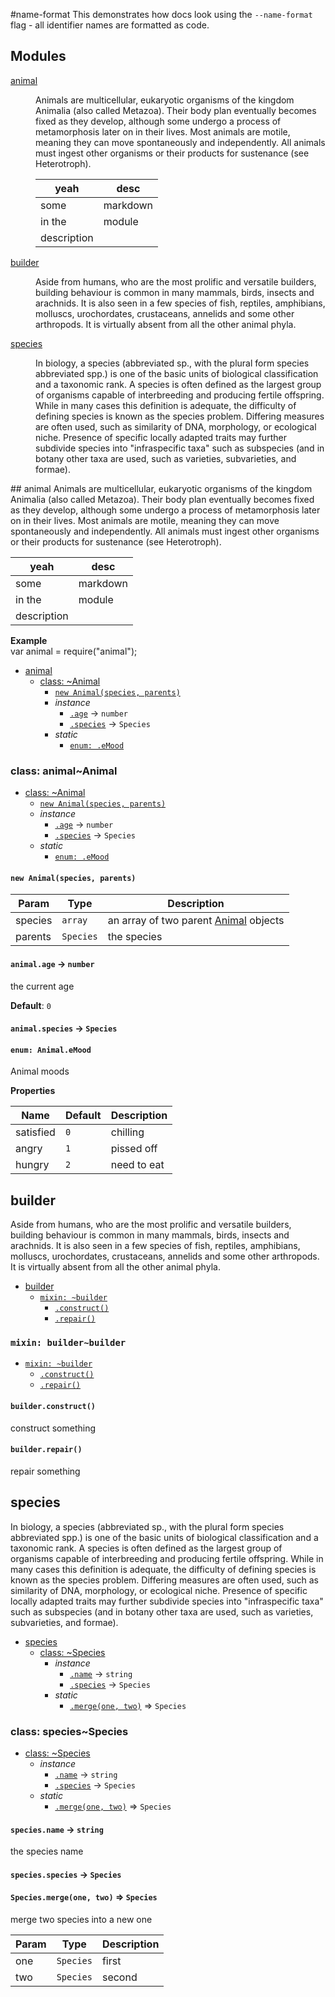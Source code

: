 #name-format
This demonstrates how docs look using the `--name-format` flag - all identifier names are formatted as code.

## Modules
<dl>
<dt><a href="#module_animal">animal</a></dt>
<dd><p>Animals are multicellular, eukaryotic organisms of the kingdom Animalia (also called Metazoa). Their body plan eventually becomes fixed as they develop, although some undergo a process of metamorphosis later on in their lives. Most animals are motile, meaning they can move spontaneously and independently. All animals must ingest other organisms or their products for sustenance (see Heterotroph).</p>
<table>
<thead>
<tr>
<th>yeah</th>
<th>desc</th>
</tr>
</thead>
<tbody>
<tr>
<td>some</td>
<td>markdown</td>
</tr>
<tr>
<td>in the</td>
<td>module</td>
</tr>
<tr>
<td>description</td>
<td></td>
</tr>
</tbody>
</table>
</dd>
<dt><a href="#module_builder">builder</a></dt>
<dd><p>Aside from humans, who are the most prolific and versatile builders, building behaviour is common in many mammals, birds, insects and arachnids. It is also seen in a few species of fish, reptiles, amphibians, molluscs, urochordates, crustaceans, annelids and some other arthropods. It is virtually absent from all the other animal phyla.</p>
</dd>
<dt><a href="#module_species">species</a></dt>
<dd><p>In biology, a species (abbreviated sp., with the plural form species abbreviated spp.) is one of the basic units of biological classification and a taxonomic rank. A species is often defined as the largest group of organisms capable of interbreeding and producing fertile offspring. While in many cases this definition is adequate, the difficulty of defining species is known as the species problem. Differing measures are often used, such as similarity of DNA, morphology, or ecological niche. Presence of specific locally adapted traits may further subdivide species into &quot;infraspecific taxa&quot; such as subspecies (and in botany other taxa are used, such as varieties, subvarieties, and formae).</p>
</dd>
</dl>
<a name="module_animal"></a>
## animal
Animals are multicellular, eukaryotic organisms of the kingdom Animalia (also called Metazoa). Their body plan eventually becomes fixed as they develop, although some undergo a process of metamorphosis later on in their lives. Most animals are motile, meaning they can move spontaneously and independently. All animals must ingest other organisms or their products for sustenance (see Heterotroph).

| yeah | desc |
| ---- | ---- |
| some | markdown |
| in the | module |
| description | |

**Example**  
var animal = require("animal");


* [animal](#module_animal)
  * [class: ~Animal](#module_animal..Animal)
    * [`new Animal(species, parents)`](#new_module_animal..Animal_new)
    * _instance_
      * [`.age`](#module_animal..Animal#age) → <code>number</code>
      * [`.species`](#module_animal..Animal#species) → <code>Species</code>
    * _static_
      * [`enum: .eMood`](#module_animal..Animal.eMood)

<a name="module_animal..Animal"></a>
### class: animal~Animal

* [class: ~Animal](#module_animal..Animal)
  * [`new Animal(species, parents)`](#new_module_animal..Animal_new)
  * _instance_
    * [`.age`](#module_animal..Animal#age) → <code>number</code>
    * [`.species`](#module_animal..Animal#species) → <code>Species</code>
  * _static_
    * [`enum: .eMood`](#module_animal..Animal.eMood)

<a name="new_module_animal..Animal_new"></a>
#### `new Animal(species, parents)`
| Param | Type | Description |
| --- | --- | --- |
| species | <code>array</code> | an array of two parent [Animal](Animal) objects |
| parents | <code>Species</code> | the species |

<a name="module_animal..Animal#age"></a>
#### `animal.age` → <code>number</code>
the current age

**Default**: `0`  
<a name="module_animal..Animal#species"></a>
#### `animal.species` → <code>Species</code>
<a name="module_animal..Animal.eMood"></a>
#### `enum: Animal.eMood`
Animal moods

**Properties**

| Name | Default | Description |
| --- | --- | --- |
| satisfied | `0` | chilling |
| angry | `1` | pissed off |
| hungry | `2` | need to eat |

<a name="module_builder"></a>
## builder
Aside from humans, who are the most prolific and versatile builders, building behaviour is common in many mammals, birds, insects and arachnids. It is also seen in a few species of fish, reptiles, amphibians, molluscs, urochordates, crustaceans, annelids and some other arthropods. It is virtually absent from all the other animal phyla.


* [builder](#module_builder)
  * [`mixin: ~builder`](#module_builder..builder)
    * [`.construct()`](#module_builder..builder.construct)
    * [`.repair()`](#module_builder..builder.repair)

<a name="module_builder..builder"></a>
### `mixin: builder~builder`

* [`mixin: ~builder`](#module_builder..builder)
  * [`.construct()`](#module_builder..builder.construct)
  * [`.repair()`](#module_builder..builder.repair)

<a name="module_builder..builder.construct"></a>
#### `builder.construct()`
construct something

<a name="module_builder..builder.repair"></a>
#### `builder.repair()`
repair something

<a name="module_species"></a>
## species
In biology, a species (abbreviated sp., with the plural form species abbreviated spp.) is one of the basic units of biological classification and a taxonomic rank. A species is often defined as the largest group of organisms capable of interbreeding and producing fertile offspring. While in many cases this definition is adequate, the difficulty of defining species is known as the species problem. Differing measures are often used, such as similarity of DNA, morphology, or ecological niche. Presence of specific locally adapted traits may further subdivide species into "infraspecific taxa" such as subspecies (and in botany other taxa are used, such as varieties, subvarieties, and formae).


* [species](#module_species)
  * [class: ~Species](#module_species..Species)
    * _instance_
      * [`.name`](#module_species..Species#name) → <code>string</code>
      * [`.species`](#module_species..Species#species) → <code>Species</code>
    * _static_
      * [`.merge(one, two)`](#module_species..Species.merge) ⇒ <code>Species</code>

<a name="module_species..Species"></a>
### class: species~Species

* [class: ~Species](#module_species..Species)
  * _instance_
    * [`.name`](#module_species..Species#name) → <code>string</code>
    * [`.species`](#module_species..Species#species) → <code>Species</code>
  * _static_
    * [`.merge(one, two)`](#module_species..Species.merge) ⇒ <code>Species</code>

<a name="module_species..Species#name"></a>
#### `species.name` → <code>string</code>
the species name

<a name="module_species..Species#species"></a>
#### `species.species` → <code>Species</code>
<a name="module_species..Species.merge"></a>
#### `Species.merge(one, two)` ⇒ <code>Species</code>
merge two species into a new one

| Param | Type | Description |
| --- | --- | --- |
| one | <code>Species</code> | first |
| two | <code>Species</code> | second |


